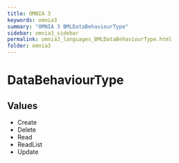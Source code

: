 ```yaml
---
title: OMNIA 3
keywords: omnia3
summary: "OMNIA 3 BMLDataBehaviourType"
sidebar: omnia3_sidebar
permalink: omnia3_languages_BMLDataBehaviourType.html
folder: omnia3
---
```


# DataBehaviourType
## Values

- Create
- Delete
- Read
- ReadList
- Update


